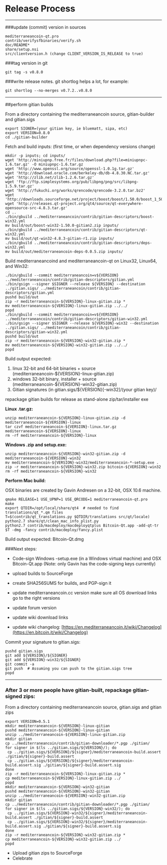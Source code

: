 Release Process
====================

* * *

###update (commit) version in sources


	mediterraneancoin-qt.pro
	contrib/verifysfbinaries/verify.sh
	doc/README*
	share/setup.nsi
	src/clientversion.h (change CLIENT_VERSION_IS_RELEASE to true)

###tag version in git

	git tag -s v0.8.0

###write release notes. git shortlog helps a lot, for example:

	git shortlog --no-merges v0.7.2..v0.8.0

* * *

##perform gitian builds

 From a directory containing the mediterraneancoin source, gitian-builder and gitian.sigs
  
	export SIGNER=(your gitian key, ie bluematt, sipa, etc)
	export VERSION=0.8.0
	cd ./gitian-builder

 Fetch and build inputs: (first time, or when dependency versions change)

	mkdir -p inputs; cd inputs/
	wget 'http://miniupnp.free.fr/files/download.php?file=miniupnpc-1.6.tar.gz' -O miniupnpc-1.6.tar.gz
	wget 'http://www.openssl.org/source/openssl-1.0.1g.tar.gz'
	wget 'http://download.oracle.com/berkeley-db/db-4.8.30.NC.tar.gz'
	wget 'http://zlib.net/zlib-1.2.6.tar.gz'
	wget 'ftp://ftp.simplesystems.org/pub/libpng/png/src/libpng-1.5.9.tar.gz'
	wget 'http://fukuchi.org/works/qrencode/qrencode-3.2.0.tar.bz2'
	wget 'http://downloads.sourceforge.net/project/boost/boost/1.50.0/boost_1_50_0.tar.bz2'
	wget 'http://releases.qt-project.org/qt4/source/qt-everywhere-opensource-src-4.8.3.tar.gz'
	cd ..
	./bin/gbuild ../mediterraneancoin/contrib/gitian-descriptors/boost-win32.yml
	mv build/out/boost-win32-1.50.0-gitian2.zip inputs/
	./bin/gbuild ../mediterraneancoin/contrib/gitian-descriptors/qt-win32.yml
	mv build/out/qt-win32-4.8.3-gitian-r1.zip inputs/
	./bin/gbuild ../mediterraneancoin/contrib/gitian-descriptors/deps-win32.yml
	mv build/out/mediterraneancoin-deps-0.0.5.zip inputs/

 Build mediterraneancoind and mediterraneancoin-qt on Linux32, Linux64, and Win32:
  
	./bin/gbuild --commit mediterraneancoin=v${VERSION} ../mediterraneancoin/contrib/gitian-descriptors/gitian.yml
	./bin/gsign --signer $SIGNER --release ${VERSION} --destination ../gitian.sigs/ ../mediterraneancoin/contrib/gitian-descriptors/gitian.yml
	pushd build/out
	zip -r mediterraneancoin-${VERSION}-linux-gitian.zip *
	mv mediterraneancoin-${VERSION}-linux-gitian.zip ../../
	popd
	./bin/gbuild --commit mediterraneancoin=v${VERSION} ../mediterraneancoin/contrib/gitian-descriptors/gitian-win32.yml
	./bin/gsign --signer $SIGNER --release ${VERSION}-win32 --destination ../gitian.sigs/ ../mediterraneancoin/contrib/gitian-descriptors/gitian-win32.yml
	pushd build/out
	zip -r mediterraneancoin-${VERSION}-win32-gitian.zip *
	mv mediterraneancoin-${VERSION}-win32-gitian.zip ../../
	popd

  Build output expected:

  1. linux 32-bit and 64-bit binaries + source (mediterraneancoin-${VERSION}-linux-gitian.zip)
  2. windows 32-bit binary, installer + source (mediterraneancoin-${VERSION}-win32-gitian.zip)
  3. Gitian signatures (in gitian.sigs/${VERSION}[-win32]/(your gitian key)/

repackage gitian builds for release as stand-alone zip/tar/installer exe

**Linux .tar.gz:**

	unzip mediterraneancoin-${VERSION}-linux-gitian.zip -d mediterraneancoin-${VERSION}-linux
	tar czvf mediterraneancoin-${VERSION}-linux.tar.gz mediterraneancoin-${VERSION}-linux
	rm -rf mediterraneancoin-${VERSION}-linux

**Windows .zip and setup.exe:**

	unzip mediterraneancoin-${VERSION}-win32-gitian.zip -d mediterraneancoin-${VERSION}-win32
	mv mediterraneancoin-${VERSION}-win32/mediterraneancoin-*-setup.exe .
	zip -r mediterraneancoin-${VERSION}-win32.zip bitcoin-${VERSION}-win32
	rm -rf mediterraneancoin-${VERSION}-win32

**Perform Mac build:**

  OSX binaries are created by Gavin Andresen on a 32-bit, OSX 10.6 machine.

	qmake RELEASE=1 USE_UPNP=1 USE_QRCODE=1 mediterraneancoin-qt.pro
	make
	export QTDIR=/opt/local/share/qt4  # needed to find translations/qt_*.qm files
	T=$(contrib/qt_translations.py $QTDIR/translations src/qt/locale)
	python2.7 share/qt/clean_mac_info_plist.py
	python2.7 contrib/macdeploy/macdeployqtplus Bitcoin-Qt.app -add-qt-tr $T -dmg -fancy contrib/macdeploy/fancy.plist

 Build output expected: Bitcoin-Qt.dmg

###Next steps:

* Code-sign Windows -setup.exe (in a Windows virtual machine) and
  OSX Bitcoin-Qt.app (Note: only Gavin has the code-signing keys currently)

* upload builds to SourceForge

* create SHA256SUMS for builds, and PGP-sign it

* update mediterraneancoin.cc version
  make sure all OS download links go to the right versions

* update forum version

* update wiki download links

* update wiki changelog: [https://en.mediterraneancoin.it/wiki/Changelog](https://en.bitcoin.it/wiki/Changelog)

Commit your signature to gitian.sigs:

	pushd gitian.sigs
	git add ${VERSION}/${SIGNER}
	git add ${VERSION}-win32/${SIGNER}
	git commit -a
	git push  # Assuming you can push to the gitian.sigs tree
	popd

-------------------------------------------------------------------------

### After 3 or more people have gitian-built, repackage gitian-signed zips:

From a directory containing mediterraneancoin source, gitian.sigs and gitian zips

	export VERSION=0.5.1
	mkdir mediterraneancoin-${VERSION}-linux-gitian
	pushd mediterraneancoin-${VERSION}-linux-gitian
	unzip ../mediterraneancoin-${VERSION}-linux-gitian.zip
	mkdir gitian
	cp ../mediterraneancoin/contrib/gitian-downloader/*.pgp ./gitian/
	for signer in $(ls ../gitian.sigs/${VERSION}/); do
	 cp ../gitian.sigs/${VERSION}/${signer}/mediterraneancoin-build.assert ./gitian/${signer}-build.assert
	 cp ../gitian.sigs/${VERSION}/${signer}/mediterraneancoin-build.assert.sig ./gitian/${signer}-build.assert.sig
	done
	zip -r mediterraneancoin-${VERSION}-linux-gitian.zip *
	cp mediterraneancoin-${VERSION}-linux-gitian.zip ../
	popd
	mkdir mediterraneancoin-${VERSION}-win32-gitian
	pushd mediterraneancoin-${VERSION}-win32-gitian
	unzip ../mediterraneancoin-${VERSION}-win32-gitian.zip
	mkdir gitian
	cp ../mediterraneancoin/contrib/gitian-downloader/*.pgp ./gitian/
	for signer in $(ls ../gitian.sigs/${VERSION}-win32/); do
	 cp ../gitian.sigs/${VERSION}-win32/${signer}/mediterraneancoin-build.assert ./gitian/${signer}-build.assert
	 cp ../gitian.sigs/${VERSION}-win32/${signer}/mediterraneancoin-build.assert.sig ./gitian/${signer}-build.assert.sig
	done
	zip -r mediterraneancoin-${VERSION}-win32-gitian.zip *
	cp mediterraneancoin-${VERSION}-win32-gitian.zip ../
	popd

- Upload gitian zips to SourceForge
- Celebrate 
